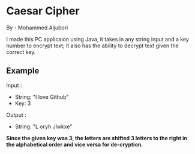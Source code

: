 # Caesar Cipher
By - Mohammed Aljubori

I made this PC applicaion using Java, it takes in any string input and a key number to encrypt text; it also has the ability to decrypt text given the correct key. 

## Example
Input : 
* String: "I love Github"
* Key: 3

Output : 
* String: "L oryh Jlwkxe"

**Since the given key was 3, the letters are shifted 3 letters to the right in the alphabetical order and vice versa for de-cryption.**

